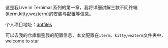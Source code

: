 这是我Live in Ternimal 系列的第一章，我将详细讲解三款不同终端(iterm,kitty,wezterm)的安装与配置等信息。

个人项目地址：[dotfiles](https://github.com/command-z-z/dotfiles)

可以去我的仓库借鉴我的配置信息，本文配置在`iterm`、`kitty`,`wezterm`文件夹中，welcome to star
